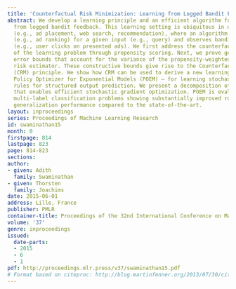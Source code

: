 ```yaml
---
title: 'Counterfactual Risk Minimization: Learning from Logged Bandit Feedback'
abstract: We develop a learning principle and an efficient algorithm for batch learning
  from logged bandit feedback. This learning setting is ubiquitous in online systems
  (e.g., ad placement, web search, recommendation), where an algorithm makes a prediction
  (e.g., ad ranking) for a given input (e.g., query) and observes bandit feedback
  (e.g., user clicks on presented ads). We first address the counterfactual nature
  of the learning problem through propensity scoring. Next, we prove generalization
  error bounds that account for the variance of the propensity-weighted empirical
  risk estimator. These constructive bounds give rise to the Counterfactual Risk Minimization
  (CRM) principle. We show how CRM can be used to derive a new learning method – called
  Policy Optimizer for Exponential Models (POEM) – for learning stochastic linear
  rules for structured output prediction. We present a decomposition of the POEM objective
  that enables efficient stochastic gradient optimization. POEM is evaluated on several
  multi-label classification problems showing substantially improved robustness and
  generalization performance compared to the state-of-the-art.
layout: inproceedings
series: Proceedings of Machine Learning Research
id: swaminathan15
month: 0
firstpage: 814
lastpage: 823
page: 814-823
sections: 
author:
- given: Adith
  family: Swaminathan
- given: Thorsten
  family: Joachims
date: 2015-06-01
address: Lille, France
publisher: PMLR
container-title: Proceedings of the 32nd International Conference on Machine Learning
volume: '37'
genre: inproceedings
issued:
  date-parts:
  - 2015
  - 6
  - 1
pdf: http://proceedings.mlr.press/v37/swaminathan15.pdf
# Format based on citeproc: http://blog.martinfenner.org/2013/07/30/citeproc-yaml-for-bibliographies/
---
```

